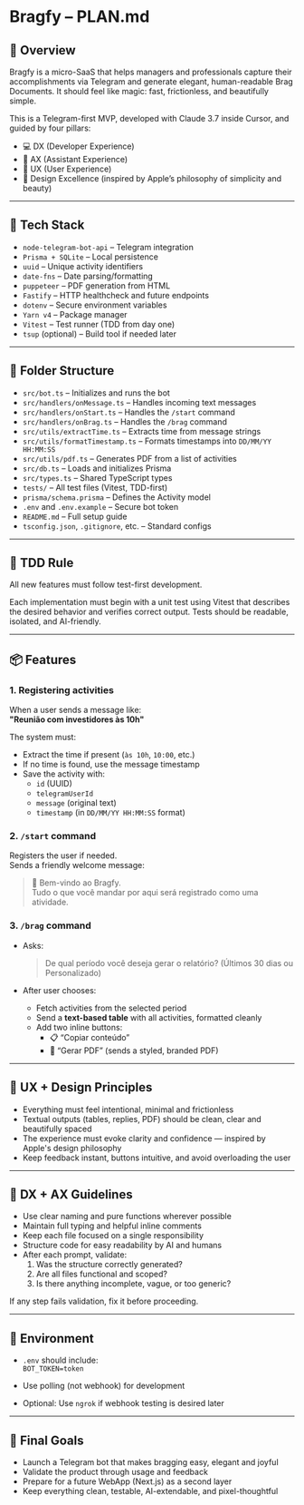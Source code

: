 # Bragfy – PLAN.md

## 🧠 Overview

Bragfy is a micro-SaaS that helps managers and professionals capture their accomplishments via Telegram and generate elegant, human-readable Brag Documents. It should feel like magic: fast, frictionless, and beautifully simple.

This is a Telegram-first MVP, developed with Claude 3.7 inside Cursor, and guided by four pillars:

- 💻 DX (Developer Experience)
- 🤖 AX (Assistant Experience)
- 👤 UX (User Experience)
- 🍏 Design Excellence (inspired by Apple’s philosophy of simplicity and beauty)

---

## 🧱 Tech Stack

- `node-telegram-bot-api` – Telegram integration
- `Prisma + SQLite` – Local persistence
- `uuid` – Unique activity identifiers
- `date-fns` – Date parsing/formatting
- `puppeteer` – PDF generation from HTML
- `Fastify` – HTTP healthcheck and future endpoints
- `dotenv` – Secure environment variables
- `Yarn v4` – Package manager
- `Vitest` – Test runner (TDD from day one)
- `tsup` (optional) – Build tool if needed later

---

## 📁 Folder Structure

- `src/bot.ts` – Initializes and runs the bot
- `src/handlers/onMessage.ts` – Handles incoming text messages
- `src/handlers/onStart.ts` – Handles the `/start` command
- `src/handlers/onBrag.ts` – Handles the `/brag` command
- `src/utils/extractTime.ts` – Extracts time from message strings
- `src/utils/formatTimestamp.ts` – Formats timestamps into `DD/MM/YY HH:MM:SS`
- `src/utils/pdf.ts` – Generates PDF from a list of activities
- `src/db.ts` – Loads and initializes Prisma
- `src/types.ts` – Shared TypeScript types
- `tests/` – All test files (Vitest, TDD-first)
- `prisma/schema.prisma` – Defines the Activity model
- `.env` and `.env.example` – Secure bot token
- `README.md` – Full setup guide
- `tsconfig.json`, `.gitignore`, etc. – Standard configs

---

## 🧪 TDD Rule

All new features must follow test-first development.

Each implementation must begin with a unit test using Vitest that describes the desired behavior and verifies correct output. Tests should be readable, isolated, and AI-friendly.

---

## 📦 Features

### 1. Registering activities

When a user sends a message like:  
**"Reunião com investidores às 10h"**

The system must:

- Extract the time if present (`às 10h`, `10:00`, etc.)
- If no time is found, use the message timestamp
- Save the activity with:
  - `id` (UUID)
  - `telegramUserId`
  - `message` (original text)
  - `timestamp` (in `DD/MM/YY HH:MM:SS` format)

### 2. `/start` command

Registers the user if needed.  
Sends a friendly welcome message:

> 👋 Bem-vindo ao Bragfy.  
> Tudo o que você mandar por aqui será registrado como uma atividade.

### 3. `/brag` command

- Asks:

  > De qual período você deseja gerar o relatório? (Últimos 30 dias ou Personalizado)

- After user chooses:
  - Fetch activities from the selected period
  - Send a **text-based table** with all activities, formatted cleanly
  - Add two inline buttons:
    - 📋 “Copiar conteúdo”
    - 📄 “Gerar PDF” (sends a styled, branded PDF)

---

## 🎨 UX + Design Principles

- Everything must feel intentional, minimal and frictionless
- Textual outputs (tables, replies, PDF) should be clean, clear and beautifully spaced
- The experience must evoke clarity and confidence — inspired by Apple's design philosophy
- Keep feedback instant, buttons intuitive, and avoid overloading the user

---

## 🧠 DX + AX Guidelines

- Use clear naming and pure functions wherever possible
- Maintain full typing and helpful inline comments
- Keep each file focused on a single responsibility
- Structure code for easy readability by AI and humans
- After each prompt, validate:
  1. Was the structure correctly generated?
  2. Are all files functional and scoped?
  3. Is there anything incomplete, vague, or too generic?

If any step fails validation, fix it before proceeding.

---

## 🔐 Environment

- `.env` should include:  
  `BOT_TOKEN=token`

- Use polling (not webhook) for development
- Optional: Use `ngrok` if webhook testing is desired later

---

## 🏁 Final Goals

- Launch a Telegram bot that makes bragging easy, elegant and joyful
- Validate the product through usage and feedback
- Prepare for a future WebApp (Next.js) as a second layer
- Keep everything clean, testable, AI-extendable, and pixel-thoughtful
